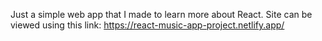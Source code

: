 Just a simple web app that I made to learn more about React.
Site can be viewed using this link: https://react-music-app-project.netlify.app/
